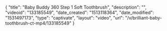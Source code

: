 {
    "title": "Baby Buddy 360 Step 1 Soft Toothbrush",
    "description": "",
    "videoid": "133185549",
    "date_created": "1513118364",
    "date_modified": "1531497173",
    "type": "captivate",
    "layout": "video",
    "url": "\/v\/brilliant-baby-toothbrush-ct-mp4\/133185549"
}
